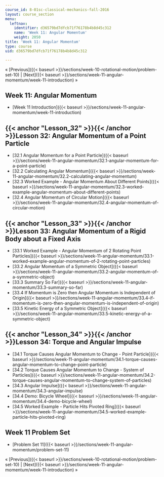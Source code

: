 ```yaml
---
course_id: 8-01sc-classical-mechanics-fall-2016
layout: course_section
menu:
  leftnav:
    identifier: d36579bd7dfcb71f76178b4b8d45c312
    name: 'Week 11: Angular Momentum'
    weight: 2050
title: 'Week 11: Angular Momentum'
type: course
uid: d36579bd7dfcb71f76178b4b8d45c312

---
```


« [Previous]({{< baseurl >}}/sections/week-10-rotational-motion/problem-set-10) | [Next]({{< baseurl >}}/sections/week-11-angular-momentum/week-11-introduction) »

Week 11: Angular Momentum
-------------------------

*   [Week 11 Introduction]({{< baseurl >}}/sections/week-11-angular-momentum/week-11-introduction)

{{< anchor "Lesson_32" >}}{{< /anchor >}}Lesson 32: Angular Momentum of a Point Particle
----------------------------------------------------------------------------------------

*   [32.1 Angular Momentum for a Point Particle]({{< baseurl >}}/sections/week-11-angular-momentum/32.1-angular-momentum-for-a-point-particle)
*   [32.2 Calculating Angular Momentum]({{< baseurl >}}/sections/week-11-angular-momentum/32.2-calculating-angular-momentum)
*   [32.3 Worked Example - Angular Momentum About Different Points]({{< baseurl >}}/sections/week-11-angular-momentum/32.3-worked-example-angular-momentum-about-different-points)
*   [32.4 Angular Momentum of Circular Motion]({{< baseurl >}}/sections/week-11-angular-momentum/32.4-angular-momentum-of-circular-motion)

{{< anchor "Lesson_33" >}}{{< /anchor >}}Lesson 33: Angular Momentum of a Rigid Body about a Fixed Axis
-------------------------------------------------------------------------------------------------------

*   [33.1 Worked Example - Angular Momentum of 2 Rotating Point Particles]({{< baseurl >}}/sections/week-11-angular-momentum/33.1-worked-example-angular-momentum-of-2-rotating-point-particles)
*   [33.2 Angular Momentum of a Symmetric Object]({{< baseurl >}}/sections/week-11-angular-momentum/33.2-angular-momentum-of-a-symmetric-object)
*   [33.3 Summary So Far]({{< baseurl >}}/sections/week-11-angular-momentum/33.3-summary-so-far)
*   [33.4 If Momentum is Zero then Angular Momentum is Independent of Origin]({{< baseurl >}}/sections/week-11-angular-momentum/33.4-if-momentum-is-zero-then-angular-momentum-is-independent-of-origin)
*   [33.5 Kinetic Energy of a Symmetric Object]({{< baseurl >}}/sections/week-11-angular-momentum/33.5-kinetic-energy-of-a-symmetric-object)

{{< anchor "Lesson_34" >}}{{< /anchor >}}Lesson 34: Torque and Angular Impulse
------------------------------------------------------------------------------

*   [34.1 Torque Causes Angular Momentum to Change - Point Particle]({{< baseurl >}}/sections/week-11-angular-momentum/34.1-torque-causes-angular-momentum-to-change-point-particle)
*   [34.2 Torque Causes Angular Momentum to Change - System of Particles]({{< baseurl >}}/sections/week-11-angular-momentum/34.2-torque-causes-angular-momentum-to-change-system-of-particles)
*   [34.3 Angular Impulse]({{< baseurl >}}/sections/week-11-angular-momentum/34.3-angular-impulse)
*   [34.4 Demo: Bicycle Wheel]({{< baseurl >}}/sections/week-11-angular-momentum/34.4-demo-bicycle-wheel)
*   [34.5 Worked Example - Particle Hits Pivoted Ring]({{< baseurl >}}/sections/week-11-angular-momentum/34.5-worked-example-particle-hits-pivoted-ring)

Week 11 Problem Set
-------------------

*   [Problem Set 11]({{< baseurl >}}/sections/week-11-angular-momentum/problem-set-11)

« [Previous]({{< baseurl >}}/sections/week-10-rotational-motion/problem-set-10) | [Next]({{< baseurl >}}/sections/week-11-angular-momentum/week-11-introduction) »